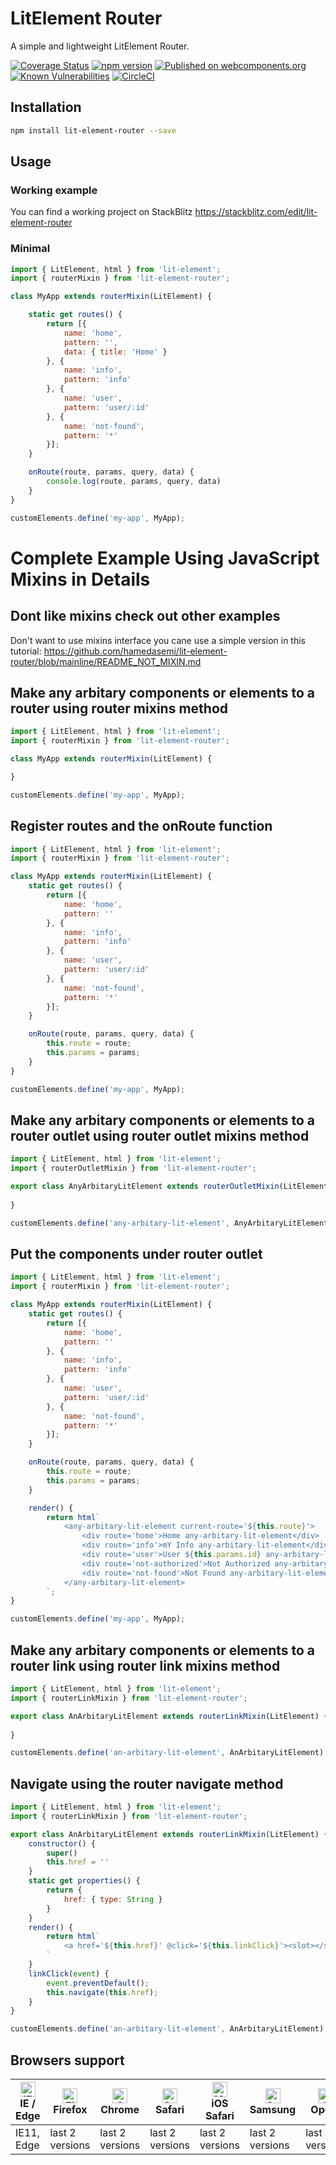 # LitElement Router
A simple and lightweight LitElement Router.

[![Coverage Status](https://coveralls.io/repos/github/hamedasemi/lit-element-router/badge.svg?branch=mainline)](https://coveralls.io/github/hamedasemi/lit-element-router?branch=mainline)
[![npm version](https://badge.fury.io/js/lit-element-router.svg)](https://badge.fury.io/js/lit-element-router)
[![Published on webcomponents.org](https://img.shields.io/badge/webcomponents.org-published-blue.svg)](https://www.webcomponents.org/element/lit-element-router)
[![Known Vulnerabilities](https://snyk.io/test/github/hamedasemi/lit-element-router/badge.svg?targetFile=package.json)](https://snyk.io/test/github/hamedasemi/lit-element-router?targetFile=package.json)
[![CircleCI](https://circleci.com/gh/hamedasemi/lit-element-router/tree/mainline.svg?style=svg)](https://circleci.com/gh/hamedasemi/lit-element-router/tree/mainline)


## Installation

```sh
npm install lit-element-router --save
```

## Usage

### Working example
You can find a working project on StackBlitz https://stackblitz.com/edit/lit-element-router

### Minimal
```js
import { LitElement, html } from 'lit-element';
import { routerMixin } from 'lit-element-router';

class MyApp extends routerMixin(LitElement) {

    static get routes() {
        return [{
            name: 'home',
            pattern: '',
            data: { title: 'Home' }
        }, {
            name: 'info',
            pattern: 'info'
        }, {
            name: 'user',
            pattern: 'user/:id'
        }, {
            name: 'not-found',
            pattern: '*'
        }];
    }

    onRoute(route, params, query, data) {
        console.log(route, params, query, data)
    }
}

customElements.define('my-app', MyApp);
```   


    
# Complete Example Using JavaScript Mixins in Details

## Dont like mixins check out other examples
Don't want to use mixins interface you cane use a simple version in this tutorial:  https://github.com/hamedasemi/lit-element-router/blob/mainline/README_NOT_MIXIN.md

## Make any arbitary components or elements to a router using router mixins method
```javascript
import { LitElement, html } from 'lit-element';
import { routerMixin } from 'lit-element-router';

class MyApp extends routerMixin(LitElement) {

}

customElements.define('my-app', MyApp);
```

## Register routes and the onRoute function
```javascript
import { LitElement, html } from 'lit-element';
import { routerMixin } from 'lit-element-router';

class MyApp extends routerMixin(LitElement) {
    static get routes() {
        return [{
            name: 'home',
            pattern: ''
        }, {
            name: 'info',
            pattern: 'info'
        }, {
            name: 'user',
            pattern: 'user/:id'
        }, {
            name: 'not-found',
            pattern: '*'
        }];
    }

    onRoute(route, params, query, data) {
        this.route = route;
        this.params = params;
    }
}

customElements.define('my-app', MyApp);
```


## Make any arbitary components or elements to a router outlet using router outlet mixins method
```javascript
import { LitElement, html } from 'lit-element';
import { routerOutletMixin } from 'lit-element-router';

export class AnyArbitaryLitElement extends routerOutletMixin(LitElement) {
    
}

customElements.define('any-arbitary-lit-element', AnyArbitaryLitElement);
```

## Put the components under router outlet
```javascript
import { LitElement, html } from 'lit-element';
import { routerMixin } from 'lit-element-router';

class MyApp extends routerMixin(LitElement) {
    static get routes() {
        return [{
            name: 'home',
            pattern: ''
        }, {
            name: 'info',
            pattern: 'info'
        }, {
            name: 'user',
            pattern: 'user/:id'
        }, {
            name: 'not-found',
            pattern: '*'
        }];
    }

    onRoute(route, params, query, data) {
        this.route = route;
        this.params = params;
    }

    render() {
        return html`
            <any-arbitary-lit-element current-route='${this.route}'>
                <div route='home'>Home any-arbitary-lit-element</div>
                <div route='info'>mY Info any-arbitary-lit-element</div>
                <div route='user'>User ${this.params.id} any-arbitary-lit-element</div>
                <div route='not-authorized'>Not Authorized any-arbitary-lit-element</div>
                <div route='not-found'>Not Found any-arbitary-lit-element</div>
            </any-arbitary-lit-element>
        `;
}

customElements.define('my-app', MyApp);
```


## Make any arbitary components or elements to a router link using router link mixins method
```javascript
import { LitElement, html } from 'lit-element';
import { routerLinkMixin } from 'lit-element-router';

export class AnArbitaryLitElement extends routerLinkMixin(LitElement) {
    
}

customElements.define('an-arbitary-lit-element', AnArbitaryLitElement);
```

## Navigate using the router navigate method
```javascript
import { LitElement, html } from 'lit-element';
import { routerLinkMixin } from 'lit-element-router';

export class AnArbitaryLitElement extends routerLinkMixin(LitElement) {
    constructor() {
        super()
        this.href = ''
    }
    static get properties() {
        return {
            href: { type: String }
        }
    }
    render() {
        return html`
            <a href='${this.href}' @click='${this.linkClick}'><slot></slot></a>
        `
    }
    linkClick(event) {
        event.preventDefault();
        this.navigate(this.href);
    }
}

customElements.define('an-arbitary-lit-element', AnArbitaryLitElement);
```


## Browsers support

| [<img src="https://raw.githubusercontent.com/alrra/browser-logos/master/src/edge/edge_48x48.png" alt="IE / Edge" width="24px" height="24px" />](http://godban.github.io/browsers-support-badges/)</br>IE / Edge | [<img src="https://raw.githubusercontent.com/alrra/browser-logos/master/src/firefox/firefox_48x48.png" alt="Firefox" width="24px" height="24px" />](http://godban.github.io/browsers-support-badges/)</br>Firefox | [<img src="https://raw.githubusercontent.com/alrra/browser-logos/master/src/chrome/chrome_48x48.png" alt="Chrome" width="24px" height="24px" />](http://godban.github.io/browsers-support-badges/)</br>Chrome | [<img src="https://raw.githubusercontent.com/alrra/browser-logos/master/src/safari/safari_48x48.png" alt="Safari" width="24px" height="24px" />](http://godban.github.io/browsers-support-badges/)</br>Safari | [<img src="https://raw.githubusercontent.com/alrra/browser-logos/master/src/safari-ios/safari-ios_48x48.png" alt="iOS Safari" width="24px" height="24px" />](http://godban.github.io/browsers-support-badges/)</br>iOS Safari | [<img src="https://raw.githubusercontent.com/alrra/browser-logos/master/src/samsung-internet/samsung-internet_48x48.png" alt="Samsung" width="24px" height="24px" />](http://godban.github.io/browsers-support-badges/)</br>Samsung | [<img src="https://raw.githubusercontent.com/alrra/browser-logos/master/src/opera/opera_48x48.png" alt="Opera" width="24px" height="24px" />](http://godban.github.io/browsers-support-badges/)</br>Opera |
| --------- | --------- | --------- | --------- | --------- | --------- | --------- |
| IE11, Edge| last 2 versions| last 2 versions| last 2 versions| last 2 versions| last 2 versions| last 2 versions

